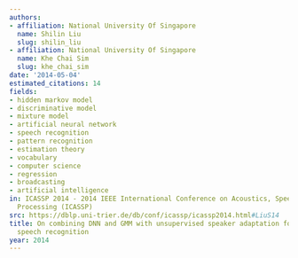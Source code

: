 ```yaml
---
authors:
- affiliation: National University Of Singapore
  name: Shilin Liu
  slug: shilin_liu
- affiliation: National University Of Singapore
  name: Khe Chai Sim
  slug: khe_chai_sim
date: '2014-05-04'
estimated_citations: 14
fields:
- hidden markov model
- discriminative model
- mixture model
- artificial neural network
- speech recognition
- pattern recognition
- estimation theory
- vocabulary
- computer science
- regression
- broadcasting
- artificial intelligence
in: ICASSP 2014 - 2014 IEEE International Conference on Acoustics, Speech and Signal
  Processing (ICASSP)
src: https://dblp.uni-trier.de/db/conf/icassp/icassp2014.html#LiuS14
title: On combining DNN and GMM with unsupervised speaker adaptation for robust automatic
  speech recognition
year: 2014
---
```

